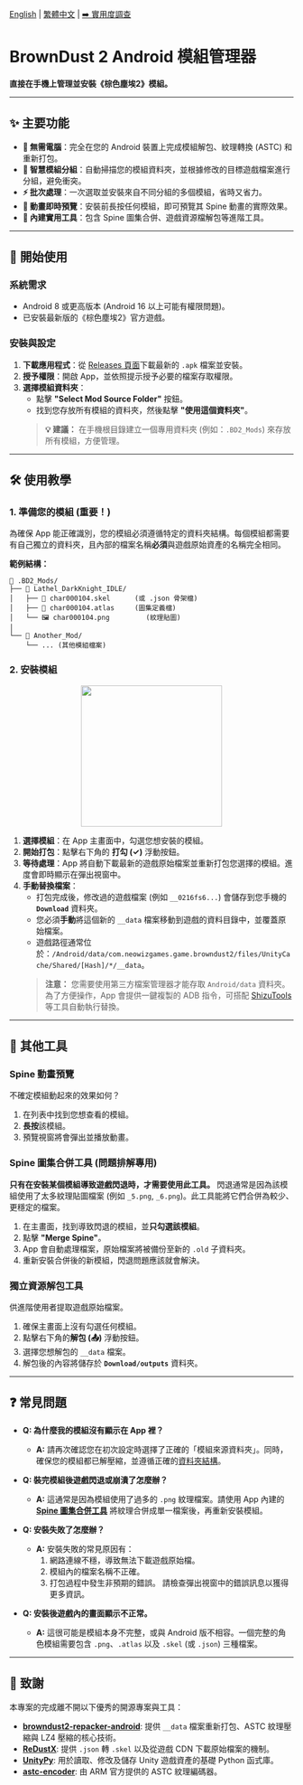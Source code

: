 [English](./README.md) | [繁體中文](./README.zh-TW.md) | [➡️ 實用度調查](https://github.com/Ark-Repoleved/bd2-android-mod-manager/discussions/5)

# BrownDust 2 Android 模組管理器

**直接在手機上管理並安裝《棕色塵埃2》模組。**

---

## ✨ 主要功能

*   **📱 無需電腦**：完全在您的 Android 裝置上完成模組解包、紋理轉換 (ASTC) 和重新打包。
*   **🧠 智慧模組分組**：自動掃描您的模組資料夾，並根據修改的目標遊戲檔案進行分組，避免衝突。
*   **⚡ 批次處理**：一次選取並安裝來自不同分組的多個模組，省時又省力。
*   **👀 動畫即時預覽**：安裝前長按任何模組，即可預覽其 Spine 動畫的實際效果。
*   **🔧 內建實用工具**：包含 Spine 圖集合併、遊戲資源檔解包等進階工具。

---

## 🚀 開始使用

### 系統需求
*   Android 8 或更高版本 (Android 16 以上可能有權限問題)。
*   已安裝最新版的《棕色塵埃2》官方遊戲。

### 安裝與設定

1.  **下載應用程式**：從 [Releases 頁面](https://github.com/Ark-Repoleved/bd2-android-mod-manager/releases)下載最新的 `.apk` 檔案並安裝。
2.  **授予權限**：開啟 App，並依照提示授予必要的檔案存取權限。
3.  **選擇模組資料夾**：
    *   點擊 **"Select Mod Source Folder"** 按鈕。
    *   找到您存放所有模組的資料夾，然後點擊 **"使用這個資料夾"**。
    > **💡 建議：** 在手機根目錄建立一個專用資料夾 (例如：`.BD2_Mods`) 來存放所有模組，方便管理。

---

## 🛠️ 使用教學

### 1. 準備您的模組 (重要！)

為確保 App 能正確識別，您的模組必須遵循特定的資料夾結構。每個模組都需要有自己獨立的資料夾，且內部的檔案名稱**必須**與遊戲原始資產的名稱完全相同。

**範例結構：**
```
📁 .BD2_Mods/
├── 📁 Lathel_DarkKnight_IDLE/
│   ├── 📄 char000104.skel      (或 .json 骨架檔)
│   ├── 📄 char000104.atlas     (圖集定義檔)
│   └── 🖼️ char000104.png         (紋理貼圖)
│
└── 📁 Another_Mod/
    └── ... (其他模組檔案)
```

### 2. 安裝模組

<p align="center">
  <img src="https://raw.githubusercontent.com/Ark-Repoleved/bd2-android-mod-manager/main/guide_video.gif" width="250">
</p>

1.  **選擇模組**：在 App 主畫面中，勾選您想安裝的模組。
2.  **開始打包**：點擊右下角的 **打勾 (✓)** 浮動按鈕。
3.  **等待處理**：App 將自動下載最新的遊戲原始檔案並重新打包您選擇的模組。進度會即時顯示在彈出視窗中。
4.  **手動替換檔案**：
    *   打包完成後，修改過的遊戲檔案 (例如 `__0216fs6...`) 會儲存到您手機的 **`Download`** 資料夾。
    *   您必須**手動**將這個新的 `__data` 檔案移動到遊戲的資料目錄中，並覆蓋原始檔案。
    *   遊戲路徑通常位於：`/Android/data/com.neowizgames.game.browndust2/files/UnityCache/Shared/[Hash]/*/__data`。
    > **注意：** 您需要使用第三方檔案管理器才能存取 `Android/data` 資料夾。為了方便操作，App 會提供一鍵複製的 ADB 指令，可搭配 [ShizuTools](https://github.com/legendsayantan/ShizuTools) 等工具自動執行替換。

---

## 🔧 其他工具

### Spine 動畫預覽
不確定模組動起來的效果如何？
1.  在列表中找到您想查看的模組。
2.  **長按**該模組。
3.  預覽視窗將會彈出並播放動畫。

### Spine 圖集合併工具 (問題排解專用)
**只有在安裝某個模組導致遊戲閃退時，才需要使用此工具。** 閃退通常是因為該模組使用了太多紋理貼圖檔案 (例如 `_5.png`, `_6.png`)。此工具能將它們合併為較少、更穩定的檔案。
1.  在主畫面，找到導致閃退的模組，並**只勾選該模組**。
2.  點擊 **"Merge Spine"**。
3.  App 會自動處理檔案，原始檔案將被備份至新的 `.old` 子資料夾。
4.  重新安裝合併後的新模組，閃退問題應該就會解決。

### 獨立資源解包工具
供進階使用者提取遊戲原始檔案。
1.  確保主畫面上沒有勾選任何模組。
2.  點擊右下角的**解包 (📤)** 浮動按鈕。
3.  選擇您想解包的 `__data` 檔案。
4.  解包後的內容將儲存於 **`Download/outputs`** 資料夾。

---

## ❓ 常見問題

*   **Q: 為什麼我的模組沒有顯示在 App 裡？**
    *   **A:** 請再次確認您在初次設定時選擇了正確的「模組來源資料夾」。同時，確保您的模組都已解壓縮，並遵循正確的[資料夾結構](#1-準備您的模組-重要)。

*   **Q: 裝完模組後遊戲閃退或崩潰了怎麼辦？**
    *   **A:** 這通常是因為模組使用了過多的 `.png` 紋理檔案。請使用 App 內建的 **[Spine 圖集合併工具](#spine-圖集合併工具-spine-atlas-merger)** 將紋理合併成單一檔案後，再重新安裝模組。

*   **Q: 安裝失敗了怎麼辦？**
    *   **A:** 安裝失敗的常見原因有：
        1.  網路連線不穩，導致無法下載遊戲原始檔。
        2.  模組內的檔案名稱不正確。
        3.  打包過程中發生非預期的錯誤。
        請檢查彈出視窗中的錯誤訊息以獲得更多資訊。

*   **Q: 安裝後遊戲內的畫面顯示不正常。**
    *   **A:** 這很可能是模組本身不完整，或與 Android 版不相容。一個完整的角色模組需要包含 `.png`、`.atlas` 以及 `.skel` (或 `.json`) 三種檔案。

---

## 🙏 致謝

本專案的完成離不開以下優秀的開源專案與工具：

*   **[browndust2-repacker-android](https://codeberg.org/kxdekxde/browndust2-repacker-android)**: 提供 `__data` 檔案重新打包、ASTC 紋理壓縮與 LZ4 壓縮的核心技術。
*   **[ReDustX](https://github.com/Jelosus2/ReDustX)**: 提供 `.json` 轉 `.skel` 以及從遊戲 CDN 下載原始檔案的機制。
*   **[UnityPy](https://github.com/K0lb3/UnityPy)**: 用於讀取、修改及儲存 Unity 遊戲資產的基礎 Python 函式庫。
*   **[astc-encoder](https://github.com/ARM-software/astc-encoder)**: 由 ARM 官方提供的 ASTC 紋理編碼器。
